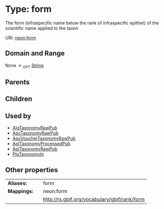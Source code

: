 
# Type: form


The form (infraspecific name below the rank of infraspecific epithet) of the scientific name applied to the taxon

URI: [neon:form](https://data.neonscience.org/form)


## Domain and Range

None ->  <sub>OPT</sub> [String](types/String.md)

## Parents


## Children


## Used by

 * [AlgTaxonomyRawPub](AlgTaxonomyRawPub.md)
 * [ApcTaxonomyRawPub](ApcTaxonomyRawPub.md)
 * [ApcVoucherTaxonomyRawPub](ApcVoucherTaxonomyRawPub.md)
 * [AplTaxonomyProcessedPub](AplTaxonomyProcessedPub.md)
 * [AplTaxonomyRawPub](AplTaxonomyRawPub.md)
 * [PtxTaxonomyIn](PtxTaxonomyIn.md)

## Other properties

|  |  |  |
| --- | --- | --- |
| **Aliases:** | | form |
| **Mappings:** | | neon:form |
|  | | http://rs.gbif.org/vocabulary/gbif/rank/form |

